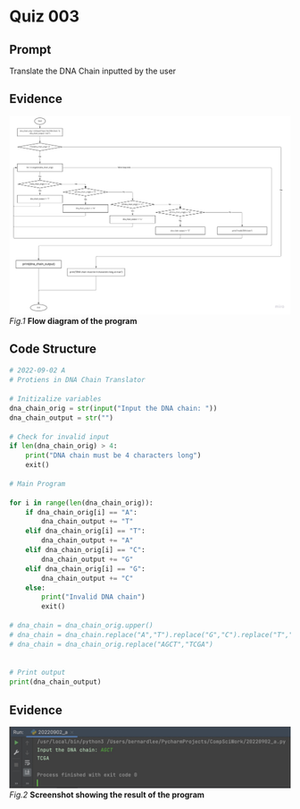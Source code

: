 # Quiz 003

## Prompt
Translate the DNA Chain inputted by the user

## Evidence
![](Quiz003_FlowDiagram.jpg)
*Fig.1* **Flow diagram of the program**

## Code Structure 
```.py
# 2022-09-02 A
# Protiens in DNA Chain Translator

# Initizalize variables
dna_chain_orig = str(input("Input the DNA chain: "))
dna_chain_output = str("")

# Check for invalid input
if len(dna_chain_orig) > 4:
    print("DNA chain must be 4 characters long")
    exit()

# Main Program

for i in range(len(dna_chain_orig)):
    if dna_chain_orig[i] == "A":
        dna_chain_output += "T"
    elif dna_chain_orig[i] == "T":
        dna_chain_output += "A"
    elif dna_chain_orig[i] == "C":
        dna_chain_output += "G"
    elif dna_chain_orig[i] == "G":
        dna_chain_output += "C"
    else:
        print("Invalid DNA chain")
        exit()

# dna_chain = dna_chain_orig.upper()
# dna_chain = dna_chain.replace("A","T").replace("G","C").replace("T","A").replace("C","G")
# dna_chain = dna_chain_orig.replace("AGCT","TCGA")


# Print output
print(dna_chain_output)
```

## Evidence
![](Quiz003_Evidence.jpg)
*Fig.2* **Screenshot showing the result of the program**
